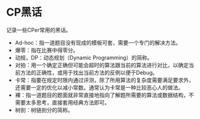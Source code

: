 # CP黑话

记录一些CPer常用的黑话。

- Ad-hoc：指一道题目没有现成的模板可套，需要一个专门的解决方法。
- 爆零：指在比赛中得零分。
- 动规，DP：动态规划（Dynamic Programming）的简称。
- 对拍：用一个确定正确但可能会超时的算法跟当前的算法进行对比，以确定当前方法的正确性，或用于找出当前方法的反例以便于Debug。
- 卡常：指要在规定时限内通过评测，除了所用算法的复杂度需要满足要求外，还需要一定的优化以减小常数。通常认为卡常是一种比较恶心人的做法。
- 裸：指一道题目的题面就非常直接地指向了解题所需要的算法或数据结构，不需要太多思考，直接套用经典方法即可。
- 树剖：树链剖分的简称。
